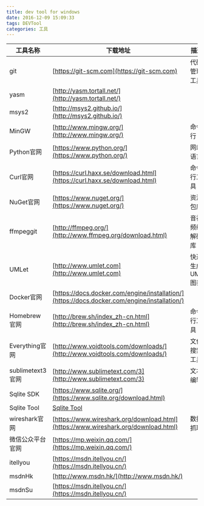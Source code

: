 ```yaml
---
title: dev tool for windows  
date: 2016-12-09 15:09:33  
tags: DEVTool
categories: 工具  
---
```


工具名称|下载地址|描述
---|----|------
git|[https://git-scm.com](https://git-scm.com)|代码管理工具
yasm|[http://yasm.tortall.net/](http://yasm.tortall.net/)|
msys2|[http://msys2.github.io/](http://msys2.github.io/)|  
MinGW|[http://www.mingw.org/](http://www.mingw.org/)|命令行
Python官网|[https://www.python.org/](https://www.python.org/)|网站语言
Curl官网|[https://curl.haxx.se/download.html](https://curl.haxx.se/download.html)|命令行工具
NuGet官网|[https://www.nuget.org/](https://www.nuget.org/)|资源包库
ffmpeggit|[http://ffmpeg.org/](http://www.ffmpeg.org/download.html)|音视频编解码库
UMLet|[http://www.umlet.com](http://www.umlet.com)|快速生成UML图表
Docker官网|[https://docs.docker.com/engine/installation/](https://docs.docker.com/engine/installation/)
Homebrew官网|[http://brew.sh/index_zh-cn.html](http://brew.sh/index_zh-cn.html)|命令行工具
Everything官网|[http://www.voidtools.com/downloads/](http://www.voidtools.com/downloads/)|文件搜索工具
sublimetext3官网|[http://www.sublimetext.com/3](http://www.sublimetext.com/3)|文本编辑
Sqlite SDK|[https://www.sqlite.org/](https://www.sqlite.org/download.html)
Sqlite Tool|[Sqlite Tool](https://nightlies.sqlitebrowser.org/win64/) 
wireshark官网|[https://www.wireshark.org/download.html](https://www.wireshark.org/download.html)|数据抓取
微信公众平台官网|[https://mp.weixin.qq.com/](https://mp.weixin.qq.com/)  
itellyou|[https://msdn.itellyou.cn/](https://msdn.itellyou.cn/)  
msdnHk|[http://www.msdn.hk/](http://www.msdn.hk/) 
msdnSu|[https://msdn.itellyou.cn/](https://msdn.itellyou.cn/) 
